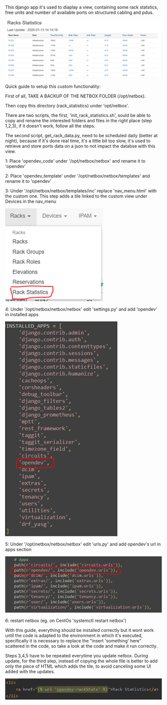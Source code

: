 This django app it's used to diaplay a view, containing some rack statstics, free units and number of available ports on structured cabling and pdus.

![NetBox](screens/demo_page.PNG "Demo page")

Quick guide to setup this custom functionality:

First of all, TAKE A BACKUP OF THE NETBOX FOLDER (/opt/netbox).

Then copy this directory (rack_statistics) under 'opt/netbox'.

There are two scripts, the first, 'init_rack_statistics.sh', sould be able to copy and rename the interested folders and files in the right place (step 1,2,3), 
if it doesn't work, follow all the steps.

The second script, get_rack_data.py, need to be scheduled daily (better at night), because if it's done real time, it's a little bit too slow, it's used to retrieve and store ports data on a json to not impact the databse with this view.

1: Place 'opendev_code' under '/opt/netbox/netbox' and rename it to 'opendev'

2: Place 'opendev_template' under '/opt/netbox/netbox/templates' and rename it to 'opendev'

3: Under '/opt/netbox/netbox/templates/inc' replace 'nav_menu.html' with the custom one.
	This step adds a tile linked to the custom view under Devices in the nav_menu
	
![NetBox](screens/nav_menu.PNG "Nav menu")
	
4: Under '/opt/netbox/netbox/netbox' edit 'settings.py' and add 'opendev' in installed apps

![NetBox](screens/installed_app.PNG "Installed apps")

5: Under '/opt/netbox/netbox/netbox' edit 'urls.py' and add opendev's url in apps section

![NetBox](screens/urls.PNG "Urls")

6: restart netbox (eg. on CentOs 'systemctl restart netbox')

With this guide, everything should be installed correctly but it wont work until the code is adapted to the environment in which it's executed, 
specifically it is necessary to replace the "insert 'something' here" scattered in the code, so take a look at the code and make it run correctly.

Steps 3,4,5 have to be repeated everytime you update netbox.
During update, for the third step, instead of copying the whole file is better to add only the piece of HTML which adds the tile, to avoid canceling some UI added with the updates.

![NetBox](screens/html.PNG "html")
